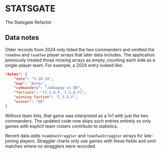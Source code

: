 # STATSGATE
The Statsgate Refactor

## Data notes

Older records from 2024 only listed the two commanders and omitted the
`teamOne` and `teamTwo` player arrays that later data includes. The
application previously treated those missing arrays as empty, counting
each side as a single-player team. For example, a 2024 entry looked like:

```json
"Aztec": {
    "date": "3.20.24",
    "map": "Aztec",
    "commanders": "Jabbapop vs DD",
    "factions": "[I.S.D.F, I.S.D.F]",
    "winning faction": "I.S.D.F",
    "winner": "DD"
}
```

Without team lists, that game was interpreted as a 1v1 with just the two
commanders. The updated code now skips such entries entirely so only games
with explicit team rosters contribute to statistics.

Recent data adds `teamOneStraggler` and `teamTwoStraggler` arrays for
late-joining players. Straggler charts only use games with these fields
and omit matches where no stragglers were recorded.
